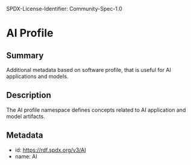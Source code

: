 SPDX-License-Identifier: Community-Spec-1.0

# AI Profile

## Summary

Additional metadata based on software profile, that is useful for AI applications and models.

## Description

The AI profile namespace defines concepts related to AI application and model artifacts.

## Metadata

- id: https://rdf.spdx.org/v3/AI
- name: AI
